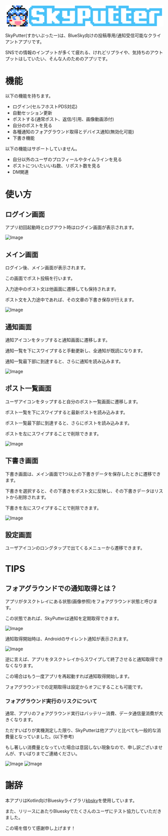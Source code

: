 ![Image](app/src/main/res/drawable/logo_skyputter.png)

SkyPutter(すかいぷったー)は、BlueSky向けの投稿専用/通知受信可能なクライアントアプリです。

SNSでの情報のインプットが多くて疲れる、けれどリプライや、気持ちのアウトプットはしていたい、そんな人のためのアプリです。

# 機能

以下の機能を持ちます。

* ログイン(セルフホストPDS対応)
* 自動セッション更新
* ポストする(通常ポスト、返信/引用、画像動画添付)
* 自分のポストを見る
* 各種通知のフォアグラウンド取得とデバイス通知(無効化可能)
* 下書き機能

以下の機能はサポートしていません。

* 自分以外のユーザのプロフィールやタイムラインを見る
* ポストについたいいね数、リポスト数を見る
* DM関連

# 使い方
## ログイン画面

アプリ初回起動時とログアウト時はログイン画面が表示されます。

![Image](https://github.com/user-attachments/assets/dd92e8d5-9752-4b88-b585-5fb2eaf3d9f9)

## メイン画面

ログイン後、メイン画面が表示されます。

この画面でポスト投稿を行います。

入力途中のポスト文は他画面に遷移しても保持されます。

ポスト文を入力途中であれば、その文章の下書き保存が行えます。

![Image](https://github.com/user-attachments/assets/bcdb9075-1115-4ff8-83e8-5c992c2f6831)

## 通知画面

通知アイコンをタップすると通知画面に遷移します。

通知一覧を下にスワイプすると手動更新し、全通知が既読になります。

通知一覧最下部に到達すると、さらに通知を読み込みます。

![Image](https://github.com/user-attachments/assets/3e98fb45-2ffd-4fa2-a37e-c6eebf798905)

## ポスト一覧画面

ユーザアイコンをタップすると自分のポスト一覧画面に遷移します。

ポスト一覧を下にスワイプすると最新ポストを読み込みます。

ポスト一覧最下部に到達すると、さらにポストを読み込みます。

ポストを左にスワイプすることで削除できます。

![Image](https://github.com/user-attachments/assets/b09bcd78-5648-4be6-8294-e1df52b6ea86)

## 下書き画面

下書き画面は、メイン画面で1つ以上の下書きデータを保存したときに遷移できます。

下書きを選択すると、その下書きをポスト文に反映し、その下書きデータはリストから削除されます。

下書きを左にスワイプすることで削除できます。

![Image](https://github.com/user-attachments/assets/35e20d2d-c528-46ef-a8b3-b015f38a14ca)

## 設定画面

ユーザアイコンのロングタップで出てくるメニューから遷移できます。

# TIPS

## フォアグラウンドでの通知取得とは？

アプリがタスクトレイにある状態(画像参照)をフォアグラウンド状態と呼びます。

この状態であれば、SkyPutterは通知を定期取得できます。

![Image](https://github.com/user-attachments/assets/75f9b5ab-1d08-480b-8936-ee5bdb98460e)

通知取得開始時は、Androidのサイレント通知が表示されます。

![Image](https://github.com/user-attachments/assets/7de77369-18e5-4c27-9014-ea3ec2a8ddba)

逆に言えば、アプリをタスクトレイからスワイプして終了させると通知取得できなくなります。

この場合はもう一度アプリを再起動すれば通知取得開始します。

フォアグラウンドでの定期取得は設定からオフにすることも可能です。

### フォアグラウンド実行のリスクについて

通常、アプリのフォアグラウンド実行はバッテリー消費、データ通信量消費が大きくなります。

ただすいばりが実機測定した限り、SkyPutterは他アプリと比べても一般的な消費量となっていました。(以下参考)

もし著しい消費量となっていた場合は意図しない現象なので、申し訳ございませんが、すいばりまでご連絡ください。

![Image](https://cdn.bsky.app/img/feed_fullsize/plain/did:plc:uixgxpiqf4i63p6rgpu7ytmx/bafkreih3tci5kxarvbfjd2e3ywnd5jcatb6zjblk3i2vmyatmtonzvv4te@jpeg)
![Image](https://cdn.bsky.app/img/feed_thumbnail/plain/did:plc:uixgxpiqf4i63p6rgpu7ytmx/bafkreifrdcub4ai3shihpcyyjodjy2zzcutwbitjlcb2ziaexwhnegvzi4@jpeg)

# 謝辞

本アプリはKotlin向けBlueskyライブラリ[kbsky](https://github.com/uakihir0/kbsky)を使用しています。

また、リリースにあたりBlueskyでたくさんのユーザにテスト協力していただきました。

この場を借りて感謝申し上げます！
